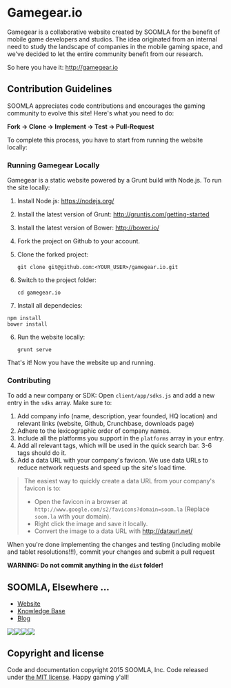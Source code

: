 # Gamegear.io

Gamegear is a collaborative website created by SOOMLA for the benefit of mobile game developers and studios.  The idea originated from an internal need to study the landscape of companies in the mobile gaming space, and we've decided to let the entire community benefit from our research.

So here you have it:  http://gamegear.io

##

## Contribution Guidelines

SOOMLA appreciates code contributions and encourages the gaming community to evolve this site! Here's what you need to do:

**Fork -> Clone -> Implement -> Test -> Pull-Request**

To complete this process, you have to start from running the website locally:

### Running Gamegear Locally

Gamegear is a static website powered by a Grunt build with Node.js.  To run the site locally:

1. Install Node.js: https://nodejs.org/
2. Install the latest version of Grunt: http://gruntjs.com/getting-started
3. Install the latest version of Bower: http://bower.io/
4. Fork the project on Github to your account.
5. Clone the forked project:

    ```
    git clone git@github.com:<YOUR_USER>/gamegear.io.git
    ```
6. Switch to the project folder:

    ```
    cd gamegear.io
    ```
7. Install all dependecies:

  ```
  npm install
  bower install
  ```

6. Run the website locally:

    ```
    grunt serve
    ```

That's it! Now you have the website up and running.

### Contributing

To add a new company or SDK:
Open `client/app/sdks.js` and add a new entry in the `sdks` array.  Make sure to:

1. Add company info (name, description, year founded, HQ location) and relevant links (website, Github, Crunchbase, downloads page)
2. Adhere to the lexicographic order of company names.
3. Include all the platforms you support in the `platforms` array in your entry.
4. Add all relevant tags, which will be used in the quick search bar. 3-6 tags should do it.
5. Add a data URL with your company's favicon.  We use data URLs to reduce network requests and speed up the site's load time.

> The easiest way to quickly create a data URL from your company's favicon is to:
>
> * Open the favicon in a browser at `http://www.google.com/s2/favicons?domain=soom.la` (Replace `soom.la` with your domain).
> * Right click the image and save it locally.
> * Convert the image to a data URL with http://dataurl.net/

When you're done implementing the changes and testing (including mobile and tablet resolutions!!!), commit your changes and submit a pull request

**WARNING: Do not commit anything in the `dist` folder!**


## SOOMLA, Elsewhere ...

+ [Website](http://soom.la/)
+ [Knowledge Base](http://know.soom.la/)
+ [Blog](http://blog.soom.la/)


<a href="https://www.facebook.com/pages/The-SOOMLA-Project/389643294427376"><img src="http://know.soom.la/img/tutorial_img/social/Facebook.png"></a><a href="https://twitter.com/Soomla"><img src="http://know.soom.la/img/tutorial_img/social/Twitter.png"></a><a href="https://plus.google.com/+SoomLa/posts"><img src="http://know.soom.la/img/tutorial_img/social/GoogleP.png"></a><a href ="https://www.youtube.com/channel/UCR1-D9GdSRRLD0fiEDkpeyg"><img src="http://know.soom.la/img/tutorial_img/social/Youtube.png"></a>


## Copyright and license

Code and documentation copyright 2015 SOOMLA, Inc. Code released under [the MIT license](https://github.com/soomla/gamegear.io/blob/master/LICENSE).
Happy gaming y'all!
